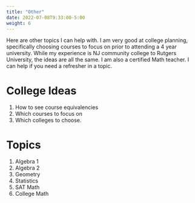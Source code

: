 ```yaml
---
title: "Other"
date: 2022-07-08T9:33:00-5:00
weight: 6
---
```


Here are other topics I can help with. I am very good at college planning, specifically choosing courses to focus on prior to attending a 4 year university. While my experience is NJ community college to Rutgers University, the ideas are all the same. I am also a certified Math teacher. I can help if you need a refresher in a topic.

# College Ideas
1. How to see course equivalencies
2. Which courses to focus on
3. Which colleges to choose.


# Topics
1. Algebra 1
2. Algebra 2
3. Geometry
4. Statistics
5. SAT Math
6. College Math

